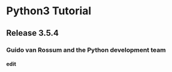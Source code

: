 # Python3 Tutorial  
## Release 3.5.4
### Guido van Rossum and the Python development team
#### edit
